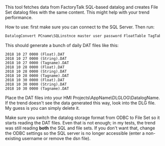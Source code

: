 This tool fetches data from FactoryTalk SQL-based datalog and creates File Set datalog files with the same content. This might help with your trend performance.

How to use: first make sure you can connect to the SQL Server. Then run:

```js
DatalogConvert PCname\SQLinstnce master user password FloatTable TagTable StringTable
```

This should generate a bunch of daily DAT files like this:

```
2018 10 27 0000 (Float).DAT
2018 10 27 0000 (String).DAT
2018 10 27 0000 (Tagname).DAT
2018 10 28 0000 (Float).DAT
2018 10 28 0000 (String).DAT
2018 10 28 0000 (Tagname).DAT
2018 10 30 0000 (Float).DAT
2018 10 30 0000 (String).DAT
2018 10 30 0000 (Tagname).DAT
```

Place the DAT files into your HMI Projects\AppName\DLGLOG\DatalogName. If the trend doesn't see the data generated this way, look into the DLG file. My guess is you can simply delete it.

Make sure you switch the datalog storage format from ODBC to File Set so it starts reading the DAT files. Even that is not enough; in my tests, the trend was still reading **both** the SQL and file sets. If you don't want that, change the ODBC settings so the SQL server is no longer accessible (enter a non-existing username or remove the dsn file).
